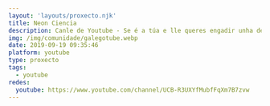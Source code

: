 ```yaml
---
layout: 'layouts/proxecto.njk'
title: Neon Ciencia
description: Canle de Youtube - Se é a túa e lle queres engadir unha descripción e etiquetas, ponte en contacto con nós.
img: /img/comunidade/galegotube.webp
date: 2019-09-19 09:35:46
platform: youtube
type: proxecto
tags:
  - youtube
redes:
  youtube: https://www.youtube.com/channel/UCB-R3UXYfMubfFqXm7B7zvw
---
```


